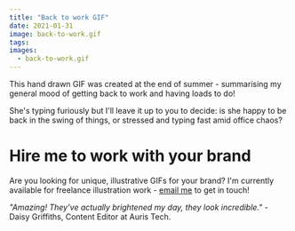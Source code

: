 ```yaml
---
title: "Back to work GIF"
date: 2021-01-31
image: back-to-work.gif
tags:
images:
  - back-to-work.gif
---
```


This hand drawn GIF was created at the end of summer - summarising my general mood of getting back to work and having loads to do!

She's typing furiously but I'll leave it up to you to decide: is she happy to be back in the swing of things, or stressed and typing fast amid office chaos?

# Hire me to work with your brand
Are you looking for unique, illustrative GIFs for your brand? I'm currently available for freelance illustration work - [email me](mailto:vicky.hughes@hotmail.com) to get in touch!

*"Amazing! They've actually brightened my day, they look incredible."* - Daisy Griffiths, Content Editor at Auris Tech.
